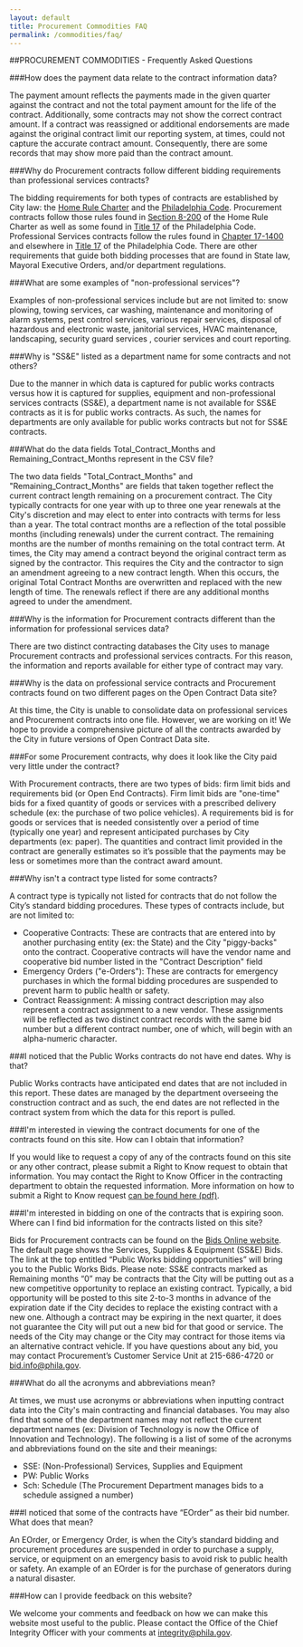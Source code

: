 ```yaml
---
layout: default
title: Procurement Commodities FAQ
permalink: /commodities/faq/
---
```


##PROCUREMENT COMMODITIES - Frequently Asked Questions

###How does the payment data relate to the contract information data?

The payment amount reflects the payments made in the given quarter against the contract and not the total payment amount for the life of the contract. Additionally, some contracts may not show the correct contract amount. If a contract was reassigned or additional endorsements are made against the original contract limit our reporting system, at times, could not capture the accurate contract amount.  Consequently, there are some records that may show more paid than the contract amount.


###Why do Procurement contracts follow different bidding requirements than professional services contracts?

The bidding requirements for both types of contracts are established by City law: the [Home Rule Charter](http://www.amlegal.com/nxt/gateway.dll/Pennsylvania/philadelphia_pa/philadelphiahomerulecharter?f=templates$fn=default.htm$3.0$vid=amlegal:philadelphia_pa$anc=JD_CHARTER) and the [Philadelphia Code](http://phillycode.org/). Procurement contracts follow those rules found in [Section 8-200](http://www.amlegal.com/nxt/gateway.dll/Pennsylvania/philadelphia_pa/thephiladelphiacode?f=templates$fn=default.htm$3.0$vid=amlegal:philadelphia_pa) of the Home Rule Charter as well as some found in [Title 17](http://www.amlegal.com/nxt/gateway.dll/Pennsylvania/philadelphia_pa/title17contractsandprocurement?f=templates$fn=default.htm$3.0$vid=amlegal:philadelphia_pa$anc=JD_Title17) of the Philadelphia Code. Professional Services contracts follow the rules found in [Chapter 17-1400](http://phillycode.org/17/17-1400/) and elsewhere in [Title 17](http://www.amlegal.com/nxt/gateway.dll/Pennsylvania/philadelphia_pa/title17contractsandprocurement?f=templates$fn=default.htm$3.0$vid=amlegal:philadelphia_pa$anc=JD_Title17) of the Philadelphia Code. There are other requirements that guide both bidding processes that are found in State law, Mayoral Executive Orders, and/or department regulations.


###What are some examples of &quot;non-professional services&quot;?

Examples of non-professional services include but are not limited to:  snow plowing, towing services, car washing, maintenance and monitoring of alarm systems, pest control services, various repair services, disposal of hazardous and electronic waste, janitorial services, HVAC maintenance, landscaping, security guard services , courier services and court reporting.


###Why is &quot;SS&amp;E&quot; listed as a department name for some contracts and not others?


Due to the manner in which data is captured for public works contracts versus how it is captured for supplies, equipment and non-professional services contracts (SS&amp;E), a department name is not available for SS&amp;E contracts as it is for public works contracts.  As such, the names for departments are only available for public works contracts but not for SS&amp;E contracts.


###What do the data fields Total_Contract_Months and Remaining_Contract_Months represent in the CSV file?


The two data fields &quot;Total_Contract_Months&quot; and &quot;Remaining_Contract_Months&quot; are fields that taken together reflect the current contract length remaining on a procurement contract. The City typically contracts for one year with up to three one year renewals at the City&#39;s discretion and may elect to enter into contracts with terms for less than a year.  The total contract months are a reflection of the total possible months (including renewals) under the current contract. The remaining months are the number of months remaining on the total contract term.   At times, the City may amend a contract beyond the original contract term as signed by the contractor. This requires the City and the contractor to sign an amendment agreeing to a new contract length. When this occurs, the original Total Contract Months are overwritten and replaced with the new length of time. The renewals reflect if there are any additional months agreed to under the amendment.


###Why is the information for Procurement contracts different than the information for professional services data?


There are two distinct contracting databases the City uses to manage Procurement contracts and professional services contracts.  For this reason, the information and reports available for either type of contract may vary.


###Why is the data on professional service contracts and Procurement contracts found on two different pages on the Open Contract Data site?


At this time, the City is unable to consolidate data on professional services and Procurement contracts into one file.  However, we are working on it!  We hope to provide a comprehensive picture of all the contracts awarded by the City in future versions of Open Contract Data site.


###For some Procurement contracts, why does it look like the City paid very little under the contract?


With Procurement contracts, there are two types of bids:  firm limit bids and requirements bid (or Open End Contracts).  Firm limit bids are &quot;one-time&quot; bids for a fixed quantity of goods or services with a prescribed delivery schedule (ex:  the purchase of two police vehicles).  A requirements bid is for goods or services that is needed consistently over a period of time (typically one year) and represent anticipated purchases by City departments (ex:  paper).  The quantities and contract limit provided in the contract are generally estimates so it’s possible that the payments may be less or sometimes more than the contract award amount.


###Why isn&#39;t a contract type listed for some contracts?


A contract type is typically not listed for contracts that do not follow the City’s standard bidding procedures.  These types of contracts include, but are not limited to:

* Cooperative Contracts:  These are contracts that are entered into by another purchasing entity (ex:  the State) and the City &quot;piggy-backs&quot; onto the contract.  Cooperative contracts will have the vendor name and cooperative bid number listed in the &quot;Contract Description&quot; field
* Emergency Orders (&quot;e-Orders&quot;):  These are contracts for emergency purchases in which the formal bidding procedures are suspended to prevent harm to public health or safety.
* Contract Reassignment:  A missing contract description may also represent a contract assignment to a new vendor.  These assignments will be reflected as two distinct contract records with the same bid number but a different contract number, one of which, will begin with an alpha-numeric character.

###I noticed that the Public Works contracts do not have end dates.  Why is that?


Public Works contracts have anticipated end dates that are not included in this report. These dates are managed by the department overseeing the construction contract and as such, the end dates are not reflected in the contract system from which the data for this report is pulled.


###I&#39;m interested in viewing the contract documents for one of the contracts found on this site. How can I obtain that information?

If you would like to request a copy of any of the contracts found on this site or any other contract, please submit a Right to Know request to obtain that information. You may contact the Right to Know Officer in the contracting department to obtain the requested information. More information on how to submit a Right to Know request [can be found here (pdf)](http://www.phila.gov/privacy/pdfs/FinalCityOpenRecords.pdf).

###I&#39;m interested in bidding on one of the contracts that is expiring soon.  Where can I find bid information for the contracts listed on this site?

Bids for Procurement contracts can be found on the  [Bids Online website](http://www.phila.gov/bids).  The default page shows the Services, Supplies & Equipment (SS&E) Bids. The link at the top entitled “Public Works bidding opportunities” will bring you to the Public Works Bids. Please note: SS&E contracts marked as Remaining months “0” may be contracts that the City will be putting out as a new competitive opportunity to replace an existing contract. Typically, a bid opportunity will be posted to this site 2-to-3 months in advance of the expiration date if the City decides to replace the existing contract with a new one. Although a contract may be expiring in the next quarter, it does not guarantee the City will put out a new bid for that good or service. The needs of the City may change or the City may contract for those items via an alternative contract vehicle. If you have questions about any bid, you may contact Procurement’s Customer Service Unit at 215-686-4720 or [bid.info@phila.gov](mailto:bid.info@phila.gov).


###What do all the acronyms and abbreviations mean?

At times, we must use acronyms or abbreviations when inputting contract data into the City&#39;s main contracting and financial databases. You may also find that some of the department names may not reflect the current department names (ex: Division of Technology is now the Office of Innovation and Technology).
The following is a list of some of the acronyms and abbreviations found on the site and their meanings:

* SSE: (Non-Professional) Services, Supplies and Equipment
* PW: Public Works
* Sch: Schedule (The Procurement Department manages bids to a schedule assigned a number)



###I noticed that some of the contracts have “EOrder” as their bid number.  What does that mean?

An EOrder, or Emergency Order, is when the City’s standard bidding and procurement procedures are suspended in order to purchase a supply, service, or equipment on an emergency basis to avoid risk to public health or safety.  An example of an EOrder is for the purchase of generators during a natural disaster.


###How can I provide feedback on this website?

We welcome your comments and feedback on how we can make this website most useful to the public.  Please contact the Office of the Chief Integrity Officer with your comments at [integrity@phila.gov](mailto:integrity@phila.gov).
